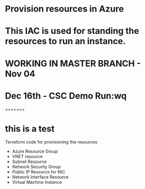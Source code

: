 # Provision resources in Azure
# This IAC is used for standing the resources to run an instance.
# WORKING IN MASTER BRANCH  - Nov 04
# Dec 16th - CSC Demo Run:wq
======= 
# this is a test
Terraform code for provisioning the resources
- Azure Resource Group
- VNET resource
- Subnet Resource
- Network Security Group
- Public IP Resource for NIC
- Network Interface Resource
- Virtual Machine Instance

